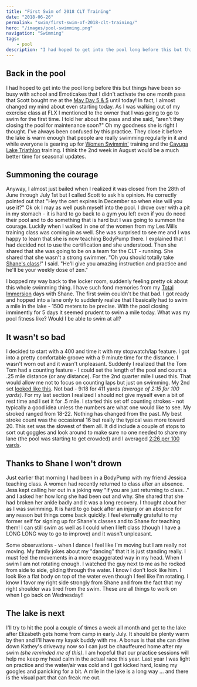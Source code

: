 ```yaml
---
title: "First Swim of 2018 CLT Training"
date: "2018-06-26"
permalink: "swim/first-swim-of-2018-clt-training/"
hero: "/images/pool-swimming.png"
navigation: "Swimming"
tags:
    - pool
description: "I had hoped to get into the pool long before this but things have been so busy with school and Emoticakes that I didn't activate the one month pass that Scott bought me at the May Day 5 & 5 until today!"
---
```


## Back in the pool

I had hoped to get into the pool long before this but things have been so busy with school and Emoticakes that I didn't activate the one month pass that Scott bought me at the [May Day 5 & 5](https://mayday5k.org/) until today! In fact, I almost changed my mind about even starting today. As I was walking out of my exercise class at FLX I mentioned to the owner that I was going to go to swim for the first time. I told her about the pass and she said, "aren't they closing the pool for maintenance soon?" Oh my goodness she is right I thought. I've always been confused by this practice. They close it before the lake is warm enough that people are really swimming regularly in it and while everyone is gearing up for [Women Swimmin'](http://support.hospicare.org/site/TR?fr_id=1120&pg=entry) training and the [Cayuga Lake Triathlon](https://cayugalaketriathlon.org/schedule/) training. I think the 2nd week in August would be a much better time for seasonal updates.

## Summoning the courage

Anyway, I almost just bailed when I realized it was closed from the 28th of June through July 1st but I called Scott to ask his opinion. He correctly pointed out that "Hey the cert expires in December so when else will you use it?" Ok ok I may as well push myself into the pool. I drove over with a pit in my stomach - it is hard to go back to a gym you left even if you do need their pool and to do something that is hard but I was going to summon the courage. Luckily when I walked in one of the women from my Les Mills training class was coming in as well. She was surprised to see me and I was happy to learn that she is now teaching BodyPump there. I explained that I had decided not to use the certification and she understood. Then she shared that she was going to be on a team for the CLT - running. She shared that she wasn't a strong swimmer. "Oh you should totally take [Shane's class](https://kaizen-durance.com/zenmans-bio/)!" I said. "He'll give you amazing instruction and practice and he'll be your weekly dose of zen."

I bopped my way back to the locker room, suddenly feeling pretty ok about this whole swimming thing. I have such fond memories from my [Total Immersion](http://www.totalimmersion.net/) days with Shane. The first swim couldn't be that bad. I got ready and hopped into a lane only to suddenly realize that I basically had to swim a mile in the lake - 1500 meters to be precise. With the pool closing imminently for 5 days it seemed prudent to swim a mile today. What was my pool fitness like? Would I be able to swim at all?

## It wasn't so bad

I decided to start with a 400 and time it with my stopwatch/lap feature. I got into a pretty comfortable groove with a 9 minute time for the distance. I wasn't worn out and it wasn't unpleasant. Suddenly I realized that the Tom Tom had a counting feature - I could set the length of the pool and count a .25 mile distance (or any distance). For the 2nd quarter mile I used this. That would allow me not to focus on counting laps but just on swimming. My 2nd set [looked like this](https://www.strava.com/activities/1662057875). Not bad - 9:18 for 411 yards _(average of 2:15 for 100 yards)_. For my last section I realized I should not give myself even a bit of rest time and I set it for .5 mile. I started this set off counting strokes - not typically a good idea unless the numbers are what one would like to see. My stroked ranged from 18-22. Nothing has changed from the past. My best stroke count was the occasional 16 but really the typical was more toward 20. This set was the slowest of them all. It did include a couple of stops to sort out goggles and look around to make sure no one needed to share my lane (the pool was starting to get crowded) and I averaged [2:26 per 100 yards](https://www.strava.com/activities/1662057909).

## Thanks to Shane I won't drown

Just earlier that morning I had been in a BodyPump with my friend Jessica teaching class. A women had recently returned to class after an absence. Jess kept calling her out in a joking way "if you are just returning to class..." and I asked her how long she had been out and why. She shared that she had broken her ankle badly and it was a long recovery. I thought about her as I was swimming. It is hard to go back after an injury or an absence for any reason but things come back quickly. I feel eternally grateful to my former self for signing up for Shane's classes and to Shane for teaching them! I can still swim as well as I could when I left class (though I have a LONG LONG way to go to improve) and it wasn't unpleasant.

Some observations - when I dance I feel like I'm moving but I am really not moving. My family jokes about my "dancing" that it is just standing really. I must feel the movements in a more exaggerated way in my head. When I swim I am not rotating enough. I watched the guy next to me as he rocked from side to side, gliding through the water. I know I don't look like him. I look like a flat body on top of the water even though I feel like I'm rotating. I know I favor my right side strongly from Shane and from the fact that my right shoulder was tired from the swim. These are all things to work on when I go back on Wednesday!!

## The lake is next

I'll try to hit the pool a couple of times a week all month and get to the lake after Elizabeth gets home from camp in early July. It should be plenty warm by then and I'll have my kayak buddy with me. A bonus is that she can drive down Kathey's driveway now so I can just be chauffeured home after my swim _(she reminded me of this)_. I am hopeful that our practice sessions will help me keep my head calm in the actual race this year. Last year I was light on practice and the water/air was cold and I got kicked hard, losing my googles and panicking for a bit. A mile in the lake is a long way ... and there is the visual part that can freak me out.
